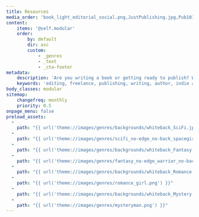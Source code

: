 ```yaml
---
title: Resources
media_order: 'book_light_editorial_social.png,JustPublishing.jpg,Pub101-cover.jpg,EFA_logo_85.png,GrammarGirl.png,MSWL_website.jpg,RevPit_Logo_small.png'
content:
    items: '@self.modular'
    order:
        by: default
        dir: asc
        custom:
            - _genres
            - _text
            - _cta-footer
metadata:
    description: 'Are you writing a book or getting ready to publish? We have lots of resources for authors here. You will find something to help you in your writing.'
    keywords: 'editing, freelance, publishing, writing, author, indie author, editor, self-publishing, developmental editing, copyediting, manuscript, resources, query, literary agent'
body_classes: modular
sitemap:
    changefreq: monthly
    priority: 0.5
onpage_menu: false
preload_assets:
  -
    path: "{{ url('theme://images/genres/backgrounds/whiteback_SciFi.jpg') }}"
  -
    path: "{{ url('theme://images/genres/scifi_no-edge_no-back_spacegirl.png') }}"
  -
    path: "{{ url('theme://images/genres/backgrounds/whiteback_Fantasy.jpg') }}"
  -
    path: "{{ url('theme://images/genres/fantasy_no-edge_warrior_no-back.png') }}"
  -
    path: "{{ url('theme://images/genres/backgrounds/whiteback_Romance.jpg') }}"
  -
    path: "{{ url('theme://images/genres/romance_girl.png') }}"
  -
    path: "{{ url('theme://images/genres/backgrounds/whiteback_Mystery.jpg') }}"
  -
    path: "{{ url('theme://images/genres/mysteryman.png') }}"
---
```


